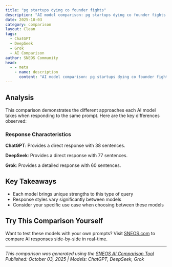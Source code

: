 ```yaml
---
title: "pg startups dying co founder fights"
description: "AI model comparison: pg startups dying co founder fights..."
date: 2025-10-03
category: comparison
layout: Clean
tags:
  - ChatGPT
  - DeepSeek
  - Grok
  - AI Comparison
author: SNEOS Community
head:
  - - meta
    - name: description
      content: "AI model comparison: pg startups dying co founder fights..."
---
```


<ChatComparison
  title="pg startups dying co founder fights"
  prompt="pg startups dying co founder fights"
  :responses='{"ChatGPT": "Startup co-founder conflicts are a common reason many startups fail or face significant challenges, including those in Pakistan (PG can sometimes refer to Pakistan in context). These disputes often arise from differences in vision, unequal work contributions, financial disagreements, or personality clashes. Here are some key points and advice related to startup co-founder fights and how to avoid or resolve them:\n\n### Common Causes of Co-founder Conflicts:\n1. **Unequal Commitment:** When one founder feels another isn\u2019t contributing as much effort.\n2. **Equity Splits:** Disagreements over how much ownership each should have.\n3. **Vision and Strategy Differences:** Divergent opinions on the direction of the startup.\n4. **Role Definitions:** Unclear responsibilities leading to overlaps or gaps.\n5. **Financial Stress:** Pressure due to cash flow or disagreements on spending.\n6. **Communication Breakdowns:** Poor or infrequent communication, leading to misunderstandings.\n\n### Consequences for Startups:\n- Loss of focus and productivity.\n- Emotional toll on founders and team members.\n- Potential legal battles, which can drain resources.\n- Sometimes leads to startup failure or forced exits.\n\n### How to Prevent or Manage Co-founder Disputes:\n1. **Clear Founders\u2019 Agreement:** Draft a detailed agreement covering equity, roles, decision-making, and conflict resolution methods.\n2. **Open Communication:** Regularly discuss goals, challenges, and expectations honestly.\n3. **Defined Roles:** Assign specific responsibilities to each founder.\n4. **Conflict Resolution Mechanisms:** Agree on how disputes will be handled (mediation, neutral advisors).\n5. **Regular Check-ins:** Weekly or monthly meetings to align on progress and issues.\n6. **Seek Mentorship or Advisory Support:** Experienced mentors can offer objective perspectives.\n7. **Be Prepared to Pivot or Exit:** Sometimes, amicable separation is better for the company\u2019s survival.\n\n### Resources:\n- Books like *The Founder\u0027s Dilemmas* by Noam Wasserman.\n- Legal templates and co-founder agreements available online (e.g., Founders Workbench).\n- Startup incubators and accelerators in Pakistan providing mentorship.\n\nIf you have a specific situation or startup in mind, providing more details would help tailor advice more precisely.", "DeepSeek": "Of course. This is one of the most common and painful reasons startups fail. The breakdown of the co-founder relationship is often a \u0022silent killer\u0022 that bleeds a company dry long before it officially shuts down.\n\nHere is a breakdown of why co-founder fights are so deadly for startups, the common causes, and the potential paths forward.\n\n### Why Co-Founder Fights Are So Devastating\n\nPaul Graham (PG) of Y Combinator has famously said that **\u0022startups die of suicide, not murder.\u0022** Co-founder breakups are a primary form of this \u0022suicide.\u0022 Here\u0027s why:\n\n1. **Decision Paralysis:** The company can\u0027t move forward. Every strategic decision becomes a battle, leading to missed opportunities and stagnation.\n2. **Toxic Culture:** The conflict trickles down to the entire team. Employees are forced to take sides, morale plummets, and your best people start leaving.\n3. **Resource Drain:** Energy and focus that should be spent on product, customers, and growth are consumed by internal politics and emotional distress.\n4. **Investor Flight:** Investors bet on the team. The moment they sense an irreparable rift, they will stop supporting the company, may mark it down on their books, and will be hesitant to fund the next round. They may even intervene to force a resolution.\n\n---\n\n### Common Root Causes of Co-Founder Fights\n\nThe fights are usually symptoms of deeper, unresolved issues:\n\n* **Equity and Compensation:** \u0022I\u0027m working 80 hours a week while they\u0027re slacking off, but we have the same equity.\u0022 Disputes over fair share, especially as the company grows and roles change.\n* **Vision Misalignment:** One founder wants to build a profitable lifestyle business, the other wants to chase hyper-growth and a billion-dollar valuation. One wants to sell the company, the other wants to stay independent.\n* **Role Erosion:** The technical co-founder hires a CTO, or the business co-founder hires a CEO. The original founder feels sidelined and loses their sense of purpose and contribution.\n* **Performance Issues:** One founder is not pulling their weight, lacks the necessary skills as the company scales, or has a bad work ethic. Resentment builds.\n* **Communication Breakdown:** Founders stop talking openly and honestly. Small grievances fester and turn into major grudges.\n\n---\n\n### Potential Paths Forward (From Best to Worst Case)\n\nIf you are in this situation, you have a few options. Acting quickly and rationally is critical.\n\n#### 1. The \u0022Come-to-Jesus\u0022 Meeting \u0026 Reset (Best Case)\nThis is an attempt to salvage the relationship.\n* **Involve a Neutral Third Party:** A startup therapist, an executive coach, or a trusted, experienced mentor/investor. They can mediate and keep the conversation productive.\n* **Focus on the Company, Not Egos:** Frame the discussion around \u0022What is best for the company?\u0022 rather than \u0022What do I want?\u0022\n* **Re-define Roles \u0026 Responsibilities:** Clearly document who is responsible for what. Sometimes a formal change in structure can solve the problem.\n* **Re-commit or Create an Exit Plan:** Use the meeting to decide: \u0022Can we fix this and move forward as a united team? If not, we need to design a graceful and fair exit for one of us.\u0022\n\n#### 2. The Structured Co-Founder Divorce\nThis is the most common \u0022solution\u0022 when the reset fails. It\u0027s about one founder leaving.\n* **Vesting is Your Friend:** This is why standard 4-year vesting with a 1-year cliff exists. If a co-founder leaves after 18 months, they keep their 18 months of equity, and the company/clawback clause gets the rest. **Do not skip a solid Founder\u0027s Agreement.**\n* **Negotiate a Buyout:** The staying founder(s) or the company buys back the departing founder\u0027s shares at a fair valuation. This can be tricky if the company has little cash.\n* **Communicate the Change Carefully:** Have a unified, professional story for the team, investors, and customers. The message should be: \u0022This was an amicable decision for the good of the company\u0027s future.\u0022 Avoid airing dirty laundry.\n\n#### 3. The Nuclear Option (Worst Case)\nThis is what happens when communication and negotiation break down completely.\n* **Legal Battles:** Lawyers get involved over equity, IP, and control. This is incredibly expensive, time-consuming, and almost always destroys any remaining company value.\n* **\u0022The Walkout\u0022:** One founder simply leaves, potentially taking key team members, code, or customers with them.\n* **Investor-Led Coup:** The board and investors may be forced to step in and fire one or even all of the founders to protect their investment. This often leads to a shutdown or a fire sale of the company\u0027s assets.\n\n---\n\n### How to Prevent This from Happening (Advice for Future Founders)\n\nPG and Y Combinator\u0027s advice on this is crystal clear:\n\n1. **Don\u0027t Start a Company with a Stranger:** The \u0022arranged marriage\u0022 of co-founders is extremely high-risk. Found with someone you have a prior work or personal history with.\n2. **Have the Hard Conversations *Before* You Start:**\n * **Equity Split:** Is it 50/50? If not, why? Be brutally honest about contributions.\n * **Vision:** What does success look like in 5 years?\n * **Roles:** Who is responsible for what?\n * **The \u0022What If\u0022 Scenarios:** What happens if one of us wants to leave? What if one of us isn\u0027t performing?\n3. **Get It in Writing:** A **Founder\u0027s Agreement** is non-negotiable. It should cover equity, vesting schedules, roles, responsibilities, and what happens if a founder departs.\n4. **Communicate Relentlessly:** Have weekly check-ins that are *just about the relationship and the stresses of the journey*, not just tactical tasks.\n\nIn summary, while product-market fit and funding are crucial, the **co-founder relationship is the bedrock of a startup**. When that foundation cracks, the entire structure is in imminent danger of collapse. Addressing the issues early, honestly, and with professional help is the only way to save the company.", "Grok": "I\u0027m assuming you\u0027re asking about \u0022 YC startups dying due to co-founder fights,\u0022 given the context of startups and \u0022pg\u0022 likely referring to Paul Graham, a co-founder of Y Combinator (YC), a well-known startup accelerator. Co-founder disputes are a common reason for startup failures, and Paul Graham has written essays and shared insights on this topic. I\u0027ll provide an overview based on available information, including insights from YC, Paul Graham\u0027s writings, and general startup trends.\n\n### Why Co-Founder Fights Lead to Startup Failures\nCo-founder disagreements are often cited as one of the top reasons startups fail. According to various studies and anecdotes from accelerators like Y Combinator, misalignment between co-founders can derail a company even if the product or market is promising. Here are some reasons why:\n\n1. **Diverging Visions**: Co-founders may start with a shared goal but later disagree on the company\u0027s direction, product focus, or growth strategy.\n2. **Equity and Role Disputes**: Arguments over ownership stakes, decision-making power, or individual contributions can create tension.\n3. **Personal Conflicts**: Differences in personality, work ethic, or communication styles can erode trust.\n4. **Stress and Pressure**: The high stakes and intense pressure of building a startup can amplify small disagreements into major conflicts.\n5. **Lack of Conflict Resolution Mechanisms**: Without clear agreements (like founder vesting schedules or decision-making frameworks), disputes can become intractable.\n\nPaul Graham, in his essays and talks, has emphasized that picking the right co-founder is critical\u2014almost as important as the idea itself. He often advises founders to work with people they know well and trust, as the relationship will be tested under stress.\n\n### Data and Insights on Co-Founder Fights\n- **Failure Rates**: According to a study by CB Insights, \u0022people problems\u0022 (including co-founder disputes) are among the top reasons for startup failure, accounting for around 23% of failed startups.\n- **Y Combinator Perspective**: YC has funded thousands of startups, and co-founder breakups are a recurring issue. In Paul Graham\u0027s essay *\u0022How to Start a Startup\u0022* (2006), he notes that many startups die not because of competition or market issues, but because the founders stop getting along.\n- **Anecdotal Evidence**: Stories of co-founder splits are common in the startup world. For example, high-profile cases like Snapchat (where a co-founder was pushed out early) or even Zipcar (where co-founder dynamics shifted) show how such conflicts can impact a company\u0027s trajectory\u2014sometimes fatally, other times with recovery.\n\n### Advice from Paul Graham and YC on Avoiding Co-Founder Fights\nPaul Graham and other YC partners have shared actionable advice to mitigate these risks:\n1. **Choose Co-Founders Wisely**: Work with someone you\u2019ve known for a while and whose values and work style align with yours. Graham famously said, \u201CA startup is like a marriage\u2014don\u2019t rush into it.\u201D\n2. **Clear Agreements**: Have explicit discussions and legal agreements on equity splits, roles, and what happens if someone leaves (e.g., vesting schedules).\n3. **Communication**: Build a culture of open dialogue to address issues early before they fester.\n4. **Focus on the Mission**: Remind yourselves why you started the company and prioritize the shared goal over personal egos.\n5. **Seek Mediation**: If conflicts arise, consider mentors, advisors, or even YC partners (if you\u2019re in the program) to help mediate.\n\nIn a 2013 tweet, Paul Graham mentioned (paraphrased) that watching co-founders interact during YC interviews often predicts their long-term compatibility better than their pitch does. YC often rejects teams where co-founder dynamics seem shaky.\n\n### Examples of YC Startups and Co-Founder Issues\nWhile specific YC startup failures due to co-founder fights aren\u2019t always publicized (out of respect for the founders), there are general patterns and anonymized stories shared in forums like Hacker News or during YC talks:\n- Some YC batches have seen teams dissolve mid-program due to irreconcilable differences, especially when one founder wants to pivot while another doesn\u2019t.\n- In rare cases, YC has helped mediate or advised founders to part ways amicably, with one buying out the other or both moving on to new projects.\n\nIf you\u0027re looking for specific YC startup stories, details are often scarce unless founders share their postmortems publicly (e.g., on Medium or IndieHackers). Paul Graham\u2019s essays like *\u0022The 18 Mistakes That Kill Startups\u0022* (2006) list co-founder issues as a top killer, though without naming companies.\n\n### Broader Context: Why This Matters for YC Startups\nYC startups, in particular, face intense scrutiny and pressure due to the accelerator\u0027s fast-paced environment (3-month program, Demo Day, etc.). Co-founder fights can be especially detrimental here because:\n- Investors often bet on the team more than the idea, and visible discord can scare off funding.\n- The tight timeline of YC means there\u2019s little room to recover from internal strife.\n\n### Where to Find More Information\n- **Paul Graham\u2019s Essays**: Read his website (paulgraham.com) for posts like \u0022How to Start a Startup\u0022 or \u0022The 18 Mistakes That Kill Startups.\u0022 He often discusses team dynamics.\n- **YC Resources**: The YC Startup School (free online course) and their blog have content on co-founder relationships.\n- **Hacker News**: Search for threads on \u201Cco-founder disputes\u201D or \u201Cstartup failures\u201D for real-world stories from founders.\n- **Books**: \u0022The Founder\u2019s Dilemmas\u0022 by Noam Wasserman dives deep into co-founder issues with data and case studies (not YC-specific but widely referenced by YC founders).\n\n### If You Meant Something Else\nIf \u0022pg startups\u0022 refers to something other than Paul Graham or Y Combinator (e.g., PostgreSQL-related startups or another context), or if you\u2019re looking for specific examples/data, please clarify. I can dig deeper or adjust the focus.\n\nDo you have a specific startup or situation in mind? Or are you looking for advice on handling co-founder conflicts yourself? Let me know!"}' 
  published-date="21:15"
/>

## Analysis

This comparison demonstrates the different approaches each AI model takes when responding to the same prompt. Here are the key differences observed:

### Response Characteristics

**ChatGPT**: Provides a direct response with 38 sentences. 

**DeepSeek**: Provides a direct response with 77 sentences. 

**Grok**: Provides a detailed response with 60 sentences. 

## Key Takeaways

- Each model brings unique strengths to this type of query
- Response styles vary significantly between models
- Consider your specific use case when choosing between these models

## Try This Comparison Yourself

Want to test these models with your own prompts? Visit [SNEOS.com](https://sneos.com) to compare AI responses side-by-side in real-time.

---

*This comparison was generated using the [SNEOS AI Comparison Tool](https://sneos.com)*
*Published: October 03, 2025 | Models: ChatGPT, DeepSeek, Grok*
